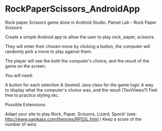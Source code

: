 # RockPaperScissors_AndroidApp
Rock paper Scissors game done in Android Studio.
Paired Lab - Rock Paper Scissors

Create a simple Android app to allow the user to play rock, paper, scissors.

They will enter their chosen move by clicking a button, the computer will randomly pick a move to play against them.

The player will see the both the computer's choice, and the result of the game on the screen.

You will need:

A button for each selection
A (tested) Java class for the game logic
A way to display what the computer's choice was, and the result (TextViews?)
Feel free to practice styling etc.

Possible Extensions:

Adapt your site to play Rock, Paper, Scissors, Lizard, Spock! (see: http://www.samkass.com/theories/RPSSL.html )
Keep a score of the number of wins

